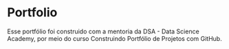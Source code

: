 # Portfolio
Esse portfólio foi construido com a mentoria da DSA - Data Science Academy, por meio do curso Construindo Portfólio de Projetos com GitHub.
